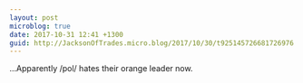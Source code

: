 ```yaml
---
layout: post
microblog: true
date: 2017-10-31 12:41 +1300
guid: http://JacksonOfTrades.micro.blog/2017/10/30/t925145726681726976.html
---
```

...Apparently /pol/ hates their orange leader now.
